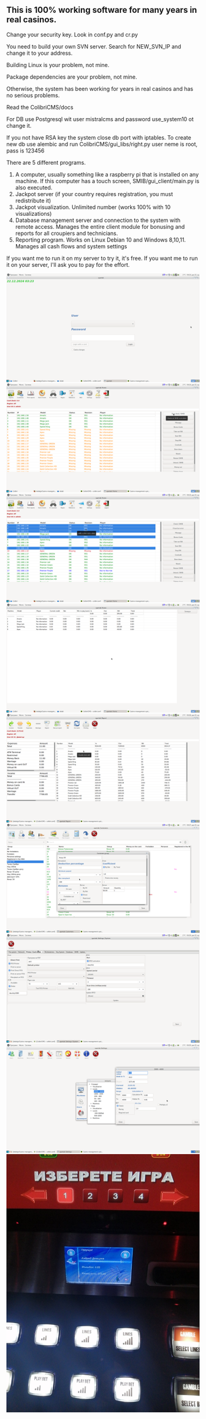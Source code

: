 ## This is 100% working software for many years in real casinos.

Change your security key.
Look in conf.py and cr.py

You need to build your own SVN server. Search for NEW_SVN_IP and change it to your address.

Building Linux is your problem, not mine.

Package dependencies are your problem, not mine.

Otherwise, the system has been working for years in real casinos and has no serious problems.

Read the ColibriCMS/docs 

For DB use Postgresql wit user mistralcms and password use_system10 ot change it.

If you not have RSA key the system close db port with iptables.
To create new db use alembic and run ColibriCMS/gui_libs/right.py 
user neme is root, pass is 123456

There are 5 different programs.
1. A computer, usually something like a raspberry pi that is installed on any machine. If this computer has a touch screen, SMIB/gui_client/main.py is also executed.
2. Jackpot server (if your country requires registration, you must redistribute it)
3. Jackpot visualization. Unlimited number (works 100% with 10 visualizations)
4. Database management server and connection to the system with remote access. Manages the entire client module for bonusing and reports for all croupiers and technicians.
5. Reporting program. Works on Linux Debian 10 and Windows 8,10,11. Manages all cash flows and system settings


If you want me to run it on my server to try it, it's free. 
If you want me to run it on your server, I'll ask you to pay for the effort.


![Login](login.png)
![Main](check_smib.png)
![Real time lock_select](real_time_lock.png)
![Real_time_lock](lock_devise.png)
![Order](crupie_report.png)
![Cust](cust_group.png)
![Settings](setings.png)
![jp_Settings](jackpot_setings.png)
![smib_display](cust_display.jpg)
